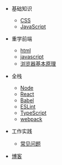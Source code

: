 * 基础知识
  <!-- * [HTML](base/html/) -->
  * [CSS](base/css/)
  * [JavaScript](base/js/)

* 重学前端
  * [html](cxqd/html/)
  * [javascript](cxqd/javascript/)
  * [浏览器基本原理](cxqd/browser/)

* 全栈
  * [Node](full_stack/node/)
  * [React](full_stack/react/)
  * [Babel](full_stack/babel/)
  * [ESLint](full_stack/eslint/)
  * [TypeScript](full_stack/typescript/)
  * [webpack](full_stack/webpack/)

* 工作实践
  * [常见问题](work/)
* [博客](blog/)
  <!-- * [文章列表](blog/) -->
<!-- * [投资](investment/) -->